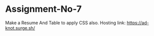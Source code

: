 # Assignment-No-7
Make a Resume And Table  to apply CSS also. Hosting link: https://ad-knot.surge.sh/

